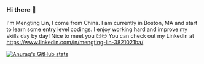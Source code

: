 ### Hi there 👋

I'm Mengting Lin, I come from China. I am currently in Boston, MA and start to learn some entry level codings. I enjoy working hard and improve my skills day by day! Nice to meet you 😏😏 You can check out my LinkedIn at https://www.linkedin.com/in/mengting-lin-3821021ba/

[![Anurag's GitHub stats](https://github-readme-stats.vercel.app/api?username=AliLzh)](https://github.com/anuraghazra/github-readme-stats)
